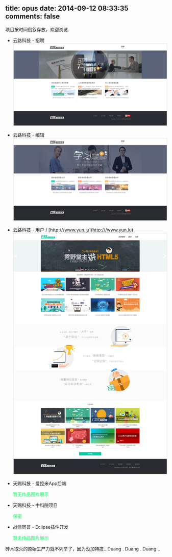 title: opus
date: 2014-09-12 08:33:35
comments: false
---
项目按时间倒叙存放，欢迎浏览.

- 云路科技 - 招聘
	<img src="/imgs/yunlu/enterprise.jpg" alt="云路科技招聘端" style="padding:2px;background: #ececec;"/>

- 云路科技 - 编辑
	<img src="/imgs/yunlu/teacher.jpg" alt="云路科技编辑端" style="padding:2px;background: #ececec;"/>

- 云路科技 - 用户 / [http:///www.yun.lu](http:///www.yun.lu)
	<img src="/imgs/yunlu/student.png" alt="云路科技用户端" style="padding:2px;background: #ececec;"/>

- 天赐科技 - 爱挖米App后端
	
	<span style="color: rgb(0, 255, 90);">暂无作品图片展示</span>
	
- 天赐科技 - 中科院项目
	
	<span style="color: rgb(0, 255, 90);">保密</span>

- 战信同普 - Eclipse插件开发

	<span style="color: rgb(0, 255, 90);">暂无作品图片展示</span>

砖木取火的原始生产力就不列举了，因为没加特技...Duang . Duang . Duang...